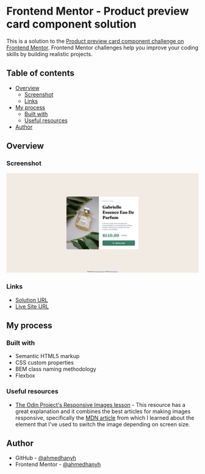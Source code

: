 # Frontend Mentor - Product preview card component solution

This is a solution to the [Product preview card component challenge on Frontend Mentor](https://www.frontendmentor.io/challenges/product-preview-card-component-GO7UmttRfa). Frontend Mentor challenges help you improve your coding skills by building realistic projects.

## Table of contents

- [Overview](#overview)
  - [Screenshot](#screenshot)
  - [Links](#links)
- [My process](#my-process)
  - [Built with](#built-with)
  - [Useful resources](#useful-resources)
- [Author](#author)

## Overview

### Screenshot

![](./screenshot.png)

### Links

- [Solution URL](https://github.com/ahmedhanyh/product-preview-card-component)
- [Live Site URL](https://ahmedhanyh.github.io/product-preview-card-component/)

## My process

### Built with

- Semantic HTML5 markup
- CSS custom properties
- BEM class naming methodology
- Flexbox

### Useful resources

- [The Odin Project's Responsive Images lesson](https://www.theodinproject.com/lessons/node-path-advanced-html-and-css-responsive-images) - This resource has a great explanation and it combines the best articles for making images responsive, specifically the [MDN article](https://developer.mozilla.org/en-US/docs/Learn/HTML/Multimedia_and_embedding/Responsive_images) from which I learned about the <picture> element that I've used to switch the image depending on screen size.

## Author

- GitHub - [@ahmedhanyh](https://github.com/ahmedhanyh)
- Frontend Mentor - [@ahmedhanyh](https://www.frontendmentor.io/profile/ahmedhanyh)
